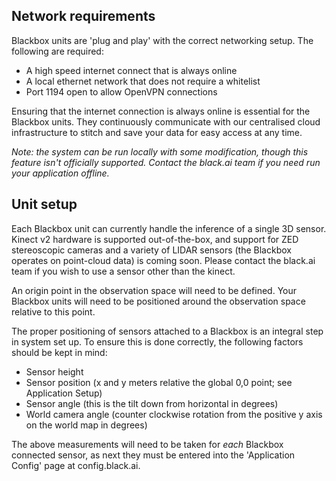 ## Network requirements
Blackbox units are 'plug and play' with the correct networking setup. The following are required:
* A high speed internet connect that is always online
* A local ethernet network that does not require a whitelist
* Port 1194 open to allow OpenVPN connections

Ensuring that the internet connection is always online is essential for the Blackbox units. They continuously communicate with our centralised cloud infrastructure to stitch and save your data for easy access at any time. 


_Note: the system can be run locally with some modification, though this feature isn't officially supported. Contact the black.ai team if you need run your application offline._

## Unit setup
Each Blackbox unit can currently handle the inference of a single 3D sensor. Kinect v2 hardware is supported out-of-the-box, and support for ZED stereoscopic cameras and a variety of LIDAR sensors (the Blackbox operates on point-cloud data) is coming soon. Please contact the black.ai team if you wish to use a sensor other than the kinect. 

An origin point in the observation space will need to be defined. Your Blackbox units will need to be positioned around the observation space relative to this point. 

The proper positioning of sensors attached to a Blackbox is an integral step in system set up. To ensure this is done correctly, the following factors should be kept in mind:

- Sensor height
- Sensor position (x and y meters relative the global 0,0 point; see Application Setup)
- Sensor angle (this is the tilt down from horizontal in degrees)
- World camera angle (counter clockwise rotation from the positive y axis on the world map in degrees)

The above measurements will need to be taken for _each_ Blackbox connected sensor, as next they must be entered into the 'Application Config' page at config.black.ai.
